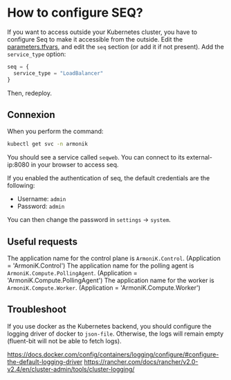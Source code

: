 # How to configure SEQ?

If you want to access outside your Kubernetes cluster, you have to configure Seq to make it accessible from the outside.
Edit the [parameters.tfvars](https://github.com/aneoconsulting/ArmoniK/blob/main/infrastructure/quick-deploy/localhost/parameters.tfvars), and edit the `seq` section (or add it if not present). Add the `service_type` option:

```tfvars
seq = {
  service_type = "LoadBalancer"
}
```

Then, redeploy.

## Connexion

When you perform the command:

```bash [shell]
kubectl get svc -n armonik
```

You should see a service called `seqweb`. You can connect to its external-ip:8080 in your browser to access seq.

If you enabled the authentication of seq, the default credentials are the following:
- Username: `admin`
- Password: `admin`

You can then change the password in `settings` -> `system`.

## Useful requests

The application name for the control plane is `ArmoniK.Control`. (Application = 'ArmoniK.Control')
The application name for the polling agent is `ArmoniK.Compute.PollingAgent`. (Application = 'ArmoniK.Compute.PollingAgent')
The application name for the worker is `ArmoniK.Compute.Worker`. (Application = 'ArmoniK.Compute.Worker')

## Troubleshoot

If you use docker as the Kubernetes backend, you should configure the logging driver of docker to `json-file`.
Otherwise, the logs will remain empty (fluent-bit will not be able to fetch logs).

<https://docs.docker.com/config/containers/logging/configure/#configure-the-default-logging-driver>
<https://rancher.com/docs/rancher/v2.0-v2.4/en/cluster-admin/tools/cluster-logging/>
